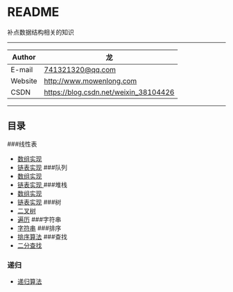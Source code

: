 README
===========================
补点数据结构相关的知识  

****
	
|Author|龙|
|---|---
|E-mail|741321320@qq.com
|Website|http://www.mowenlong.com
|CSDN|https://blog.csdn.net/weixin_38104426


****
## 目录  
###线性表
* [数组实现](/src/com/mo/arrList/SeqList.java)
* [链表实现](/src/com/mo/linList/LinList.java)
###队列  
* [数组实现](/src/com/mo/queue/SeqQueue.java)
* [链表实现 ](/src/com/mo/queue/LinQueue.java)
###堆栈
* [数组实现](/src/com/mo/stack/SeqStack.java)
* [链表实现](/src/com/mo/stack/LinStack.java)
###树
* [二叉树](/src/com/mo/bitTree/BitTreeNode.java)
* [遍历](/src/com/mo/bitTree/Traverse.java)
###字符串
* [字符串](/src/com/mo/string/MyString.java)
###排序
* [排序算法](/src/com/mo/sort/Sort.java)
###查找
* [二分查找](/src/com/mo/seach/Seach.java)
### 递归
* [递归算法](/src/com/mo/recursion/A.java)
